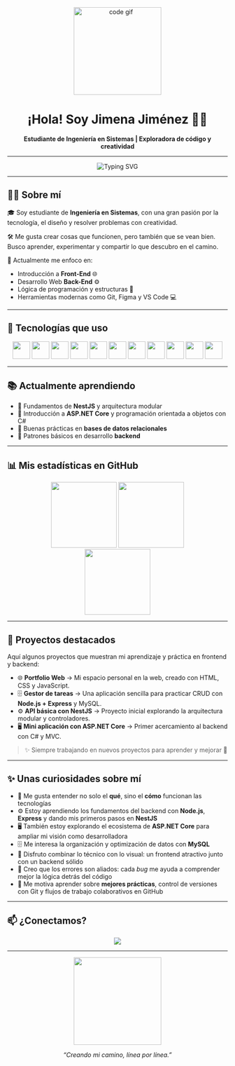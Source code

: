 <div align="center">
  <div align="center">
    <img src="https://media.giphy.com/media/L1R1tvI9svkIWwpVYr/giphy.gif" width="200" alt="code gif" />
  </div>
  <h1>¡Hola! Soy Jimena Jiménez 👩‍💻</h1>
  <p><strong>Estudiante de Ingeniería en Sistemas | Exploradora de código y creatividad</strong></p>
</div>

---

<div align="center">
  <img src="https://readme-typing-svg.demolab.com?font=Fira+Code&pause=1000&color=F79AD3&center=true&vCenter=true&width=500&lines=Estudiante+de+Ingenier%C3%ADa+en+Sistemas;Frontend+y+Backend+en+proceso;Amante+del+c%C3%B3digo+y+el+caf%C3%A9;Siempre+curiosa%2C+siempre+creando" alt="Typing SVG" />
</div>

---

## 💁‍♀️ Sobre mí

🎓 Soy estudiante de **Ingeniería en Sistemas**, con una gran pasión por la tecnología, el diseño y resolver problemas con creatividad.  

🛠️ Me gusta crear cosas que funcionen, pero también que se vean bien. Busco aprender, experimentar y compartir lo que descubro en el camino.  

🎯 Actualmente me enfoco en:  
- Introducción a **Front-End** 🌐  
- Desarrollo Web **Back-End** ⚙️  
- Lógica de programación y estructuras 🧩  
- Herramientas modernas como Git, Figma y VS Code 💻  

---

## 🔧 Tecnologías que uso

<div align="center">
  
  <!-- Frontend -->
  <img src="https://cdn.jsdelivr.net/gh/devicons/devicon/icons/html5/html5-original.svg" width="40" />
  <img src="https://cdn.jsdelivr.net/gh/devicons/devicon/icons/css3/css3-original.svg" width="40" />
  <img src="https://cdn.jsdelivr.net/gh/devicons/devicon/icons/javascript/javascript-original.svg" width="40" />
  
  <!-- Backend -->
  <img src="https://cdn.jsdelivr.net/gh/devicons/devicon/icons/mysql/mysql-original.svg" width="40" />
  <img src="https://cdn.jsdelivr.net/gh/devicons/devicon/icons/nodejs/nodejs-original.svg" width="40" />
  <img src="https://cdn.jsdelivr.net/gh/devicons/devicon/icons/express/express-original.svg" width="40" />
  <img src="https://cdn.jsdelivr.net/gh/devicons/devicon/icons/nestjs/nestjs-plain.svg" width="40" />
  <img src="https://cdn.jsdelivr.net/gh/devicons/devicon/icons/dot-net/dot-net-original.svg" width="40" />
  
  <!-- Herramientas -->
  <img src="https://cdn.jsdelivr.net/gh/devicons/devicon/icons/git/git-original.svg" width="40" />
  <img src="https://cdn.jsdelivr.net/gh/devicons/devicon/icons/github/github-original.svg" width="40" />
  <img src="https://cdn.jsdelivr.net/gh/devicons/devicon/icons/figma/figma-original.svg" width="40" />

</div>

---

## 📚 Actualmente aprendiendo

- 🔹 Fundamentos de **NestJS** y arquitectura modular  
- 🔹 Introducción a **ASP.NET Core** y programación orientada a objetos con C#  
- 🔹 Buenas prácticas en **bases de datos relacionales**  
- 🔹 Patrones básicos en desarrollo **backend**  

---

## 📊 Mis estadísticas en GitHub

<div align="center">
  <img src="https://github-readme-stats.vercel.app/api?username=JimenaJG&show_icons=true&theme=tokyonight&hide_border=true" height="150" />
  <img src="https://github-readme-streak-stats.herokuapp.com/?user=JimenaJG&theme=tokyonight&hide_border=true" height="150" />
</div>

<div align="center">
  <img src="https://github-readme-stats.vercel.app/api/top-langs/?username=JimenaJG&layout=compact&theme=tokyonight&hide_border=true" height="150" />
</div>

---

## 🚀 Proyectos destacados

Aquí algunos proyectos que muestran mi aprendizaje y práctica en frontend y backend:  

- 🌐 **Portfolio Web** → Mi espacio personal en la web, creado con HTML, CSS y JavaScript.  
- 🗄️ **Gestor de tareas** → Una aplicación sencilla para practicar CRUD con **Node.js + Express** y MySQL.  
- ⚙️ **API básica con NestJS** → Proyecto inicial explorando la arquitectura modular y controladores.  
- 🖥️ **Mini aplicación con ASP.NET Core** → Primer acercamiento al backend con C# y MVC.  

> ✨ Siempre trabajando en nuevos proyectos para aprender y mejorar 🚀

---

## ✨ Unas curiosidades sobre mí

- 🧠 Me gusta entender no solo el **qué**, sino el **cómo** funcionan las tecnologías  
- ⚙️ Estoy aprendiendo los fundamentos del backend con **Node.js**, **Express** y dando mis primeros pasos en **NestJS**  
- 🖥️ También estoy explorando el ecosistema de **ASP.NET Core** para ampliar mi visión como desarrolladora  
- 🗄️ Me interesa la organización y optimización de datos con **MySQL**  
- 🎨 Disfruto combinar lo técnico con lo visual: un frontend atractivo junto con un backend sólido  
- 🐞 Creo que los errores son aliados: cada *bug* me ayuda a comprender mejor la lógica detrás del código  
- 🚀 Me motiva aprender sobre **mejores prácticas**, control de versiones con Git y flujos de trabajo colaborativos en GitHub  

---

## 📫 ¿Conectamos?

<p align="center">
  <a href="jimena.jimenez.gutierrez@est.una.ac.cr"><img src="https://img.shields.io/badge/Email-%23EA4335.svg?&style=for-the-badge&logo=gmail&logoColor=white"/></a>
 </a>
</p>

---

<div align="center">
  <img src="https://media.giphy.com/media/l46CkATpdyLwLI7vi/giphy.gif" width="200" />
  <p><i>“Creando mi camino, línea por línea.”</i></p>
</div>
